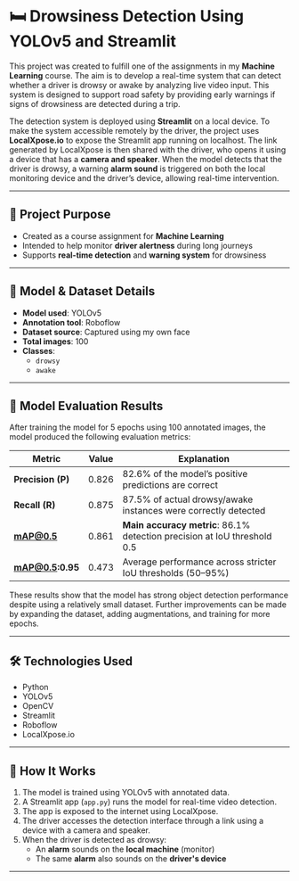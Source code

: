 # 🛏️ Drowsiness Detection Using YOLOv5 and Streamlit

This project was created to fulfill one of the assignments in my **Machine Learning** course. The aim is to develop a real-time system that can detect whether a driver is drowsy or awake by analyzing live video input. This system is designed to support road safety by providing early warnings if signs of drowsiness are detected during a trip.

The detection system is deployed using **Streamlit** on a local device. To make the system accessible remotely by the driver, the project uses **LocalXpose.io** to expose the Streamlit app running on localhost. The link generated by LocalXpose is then shared with the driver, who opens it using a device that has a **camera and speaker**. When the model detects that the driver is drowsy, a warning **alarm sound** is triggered on both the local monitoring device and the driver’s device, allowing real-time intervention.

---

## 📌 Project Purpose

- Created as a course assignment for **Machine Learning**
- Intended to help monitor **driver alertness** during long journeys
- Supports **real-time detection** and **warning system** for drowsiness

---

## 🧠 Model & Dataset Details

- **Model used**: YOLOv5
- **Annotation tool**: Roboflow
- **Dataset source**: Captured using my own face
- **Total images**: 100
- **Classes**:
  - `drowsy`
  - `awake`

---

## 🧪 Model Evaluation Results

After training the model for 5 epochs using 100 annotated images, the model produced the following evaluation metrics:

| Metric         | Value  | Explanation |
|----------------|--------|-------------|
| **Precision (P)**     | 0.826  | 82.6% of the model’s positive predictions are correct |
| **Recall (R)**        | 0.875  | 87.5% of actual drowsy/awake instances were correctly detected |
| **mAP@0.5**           | 0.861  | **Main accuracy metric**: 86.1% detection precision at IoU threshold 0.5 |
| **mAP@0.5:0.95**      | 0.473  | Average performance across stricter IoU thresholds (50–95%) |

These results show that the model has strong object detection performance despite using a relatively small dataset. Further improvements can be made by expanding the dataset, adding augmentations, and training for more epochs.

---

## 🛠️ Technologies Used

- Python  
- YOLOv5  
- OpenCV  
- Streamlit  
- Roboflow  
- LocalXpose.io  

---

## 🚀 How It Works

1. The model is trained using YOLOv5 with annotated data.
2. A Streamlit app (`app.py`) runs the model for real-time video detection.
3. The app is exposed to the internet using LocalXpose.
4. The driver accesses the detection interface through a link using a device with a camera and speaker.
5. When the driver is detected as drowsy:
   - An **alarm** sounds on the **local machine** (monitor)
   - The same **alarm** also sounds on the **driver's device**

---
